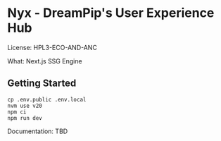 # Nyx - DreamPip's User Experience Hub

License: HPL3-ECO-AND-ANC

What: Next.js SSG Engine

## Getting Started

```
cp .env.public .env.local
nvm use v20
npm ci
npm run dev
```

Documentation: TBD

